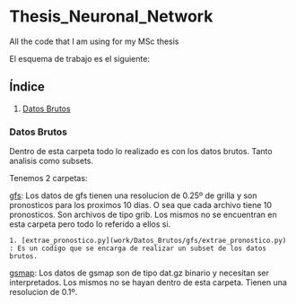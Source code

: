 # Thesis_Neuronal_Network
All the code that I am using for my MSc thesis

El esquema de trabajo es el siguiente:

## Índice 

1. [Datos Brutos](#Datos-Brutos)


### Datos Brutos
Dentro de esta carpeta todo lo realizado es con los datos brutos. Tanto analisis como subsets.

Tenemos 2 carpetas:

[gfs](work/Datos_Brutos/gfs): Los datos de gfs tienen una resolucion de 0.25º de grilla y 
son pronosticos para los proximos 10 dias. O sea que cada archivo tiene 10 pronosticos. Son archivos de tipo grib. Los mismos no se encuentran en esta carpeta pero todo lo referido a ellos si.

    1. [extrae_pronostico.py](work/Datos_Brutos/gfs/extrae_pronostico.py) : Es un codigo que se encarga de realizar un subset de los datos brutos. 

[gsmap](work/Datos_Brutos/gsmap): Los datos de gsmap son de tipo dat.gz binario y necesitan ser interpretados. Los mismos no se hayan dentro de esta carpeta. Tienen una resolucion de 0.1º.

